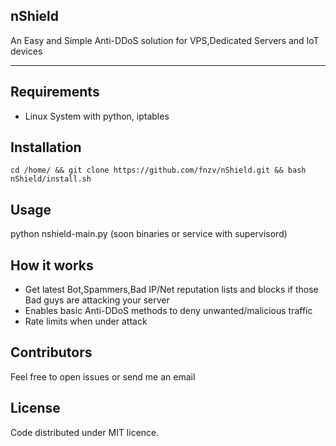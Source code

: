 ## nShield

An Easy and Simple Anti-DDoS solution for VPS,Dedicated Servers and IoT devices


-----------------

## Requirements
- Linux System with python, iptables

## Installation
```cd /home/ && git clone https://github.com/fnzv/nShield.git && bash nShield/install.sh```

## Usage
python nshield-main.py (soon binaries or service with supervisord)

## How it works

- Get latest Bot,Spammers,Bad IP/Net reputation lists and blocks if those Bad guys are attacking your server
- Enables basic Anti-DDoS methods to deny unwanted/malicious traffic
- Rate limits when under attack

## Contributors

Feel free to open issues or send me an email

## License

Code distributed under MIT licence.
